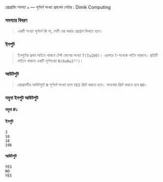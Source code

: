 প্রোগ্রামিং সমস্যা ৯ — পূর্ণবর্গ সংখ্যা
প্রবলেম সেটার : Dimik Computing
  
### সমস্যার বিবরণ
> একটি সংখ্যা পূর্ণবর্গ কি না, সেটি বের করার প্রোগ্রাম লিখতে হবে।

### ইনপুট
> ইনপুটের প্রথম লাইনে থাকবে টেস্ট কেসের সংখ্যা `T(T≤100)`। এরপরে `T`-সংখ্যক লাইন থাকবে। প্রতিটি লাইনে থাকবে একটি পূর্ণসংখ্যা `N(0≤N≤2³¹)`।

### আউটপুট
> প্রোগ্রামটির আউটপুটে `N` পূর্ণবর্গ সংখ্যা হলে `YES` প্রিন্ট করতে হবে। অন্যথায় প্রিন্ট করতে হবে `NO`।

### নমুনা ইনপুট আউটপুট
#### নমুনা #১
#### ইনপুট
	3
	16
	18
	196
#### আউটপুট
	YES
	NO
	YES